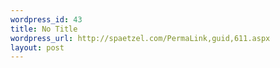 ```yaml
--- 
wordpress_id: 43
title: No Title
wordpress_url: http://spaetzel.com/PermaLink,guid,611.aspx
layout: post
---
```

<img width="0" height="0" src="http://spaetzel.com/aggbug.ashx?id=611" />
